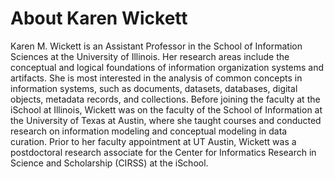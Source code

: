 # About Karen Wickett

Karen M. Wickett is an Assistant Professor in the School of Information
Sciences at the University of Illinois. Her research areas include the
conceptual and logical foundations of information organization systems
and artifacts. She is most interested in the analysis of common concepts
in information systems, such as documents, datasets, databases, digital
objects, metadata records, and collections. Before joining the faculty
at the iSchool at Illinois, Wickett was on the faculty of the School of
Information at the University of Texas at Austin, where she taught
courses and conducted research on information modeling and conceptual
modeling in data curation. Prior to her faculty appointment at UT
Austin, Wickett was a postdoctoral research associate for the Center for
Informatics Research in Science and Scholarship (CIRSS) at the iSchool.

